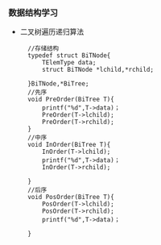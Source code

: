 ###  数据结构学习
- 二叉树遍历递归算法
	
		//存储结构
		typedef struct BiTNode{
			TElemType data;
			struct BiTNode *lchild,*rchild;
		
		}BiTNode,*BiTree;
		//先序
		void PreOrder(BiTree T){
			printf("%d",T->data)；
			PreOrder(T->lchild);
			PreOrder(T->rchild);
		}
		//中序
		void InOrder(BiTree T){
			InOrder(T->lchild);
			printf("%d",T->data)；
			InOrder(T->rchild);
		
		}
		//后序
		void PosOrder(BiTree T){
			PosOrder(T->lchild);
			PosOrder(T->rchild);
			printf("%d",T->data)；
		
		}